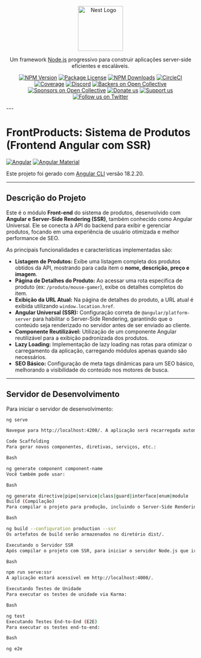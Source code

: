 <p align="center">
  <a href="http://nestjs.com/" target="blank"><img src="https://nestjs.com/img/logo-small.svg" width="120" alt="Nest Logo" /></a>
</p>

[circleci-image]: https://img.shields.io/circleci/build/github/nestjs/nest/master?token=abc123def456
[circleci-url]: https://circleci.com/gh/nestjs/nest

  <p align="center">Um framework <a href="http://nodejs.org" target="_blank">Node.js</a> progressivo para construir aplicações server-side eficientes e escaláveis.</p>
    <p align="center">
<a href="https://www.npmjs.com/~nestjscore" target="_blank"><img src="https://img.shields.io/npm/v/@nestjs/core.svg" alt="NPM Version" /></a>
<a href="https://www.npmjs.com/~nestjscore" target="_blank"><img src="https://img.shields.io/npm/l/@nestjs/core.svg" alt="Package License" /></a>
<a href="https://www.npmjs.com/~nestjscore" target="_blank"><img src="https://img.shields.io/npm/dm/@nestjs/common.svg" alt="NPM Downloads" /></a>
<a href="https://circleci.com/gh/nestjs/nest" target="_blank"><img src="https://img.shields.io/circleci/build/github/nestjs/nest/master" alt="CircleCI" /></a>
<a href="https://coveralls.io/github/nestjs/nest?branch=master" target="_blank"><img src="https://coveralls.io/repos/github/nestjs/nest/badge.svg?branch=master#9" alt="Coverage" /></a>
<a href="https://discord.gg/G7Qnnhy" target="_blank"><img src="https://img.shields.io/badge/discord-online-brightgreen.svg" alt="Discord"/></a>
<a href="https://opencollective.com/nest#backer" target="_blank"><img src="https://opencollective.com/nest/backers/badge.svg" alt="Backers on Open Collective" /></a>
<a href="https://opencollective.com/nest#sponsor" target="_blank"><img src="https://opencollective.com/nest/sponsors/badge.svg" alt="Sponsors on Open Collective" /></a>
  <a href="https://paypal.me/kamilmysliwiec" target="_blank"><img src="https://img.shields.io/badge/Donate-PayPal-ff3f59.svg" alt="Donate us"/></a>
    <a href="https://opencollective.com/nest#sponsor"  target="_blank"><img src="https://img.shields.io/badge/Support%20us-Open%20Collective-41B883.svg" alt="Support us"></a>
  <a href="https://twitter.com/nestframework" target="_blank"><img src="https://img.shields.io/twitter/follow/nestframework.svg?style=social&label=Follow" alt="Follow us on Twitter"></a>
</p>
  ---

# FrontProducts: Sistema de Produtos (Frontend Angular com SSR)

[![Angular](https://img.shields.io/badge/Angular-DD0031?style=for-the-badge&logo=angular&logoColor=white)](https://angular.io/)
[![Angular Material](https://img.shields.io/badge/angular%20material-DD0031?style=for-the-badge&logo=angular&logoColor=white)](https://material.angular.io/)

Este projeto foi gerado com [Angular CLI](https://github.com/angular/angular-cli) versão 18.2.20.

---

## Descrição do Projeto

Este é o módulo **Front-end** do sistema de produtos, desenvolvido com **Angular e Server-Side Rendering (SSR)**, também conhecido como Angular Universal. Ele se conecta à API do backend para exibir e gerenciar produtos, focando em uma experiência de usuário otimizada e melhor performance de SEO.

As principais funcionalidades e características implementadas são:

* **Listagem de Produtos:** Exibe uma listagem completa dos produtos obtidos da API, mostrando para cada item o **nome, descrição, preço e imagem**.
* **Página de Detalhes do Produto:** Ao acessar uma rota específica de produto (ex: `/produto/mouse-gamer`), exibe os detalhes completos do item.
* **Exibição da URL Atual:** Na página de detalhes do produto, a URL atual é exibida utilizando `window.location.href`.
* **Angular Universal (SSR):** Configuração correta de `@angular/platform-server` para habilitar o Server-Side Rendering, garantindo que o conteúdo seja renderizado no servidor antes de ser enviado ao cliente.
* **Componente Reutilizável:** Utilização de um componente Angular reutilizável para a exibição padronizada dos produtos.
* **Lazy Loading:** Implementação de lazy loading nas rotas para otimizar o carregamento da aplicação, carregando módulos apenas quando são necessários.
* **SEO Básico:** Configuração de meta tags dinâmicas para um SEO básico, melhorando a visibilidade do conteúdo nos motores de busca.

---

## Servidor de Desenvolvimento

Para iniciar o servidor de desenvolvimento:

```bash
ng serve

Navegue para http://localhost:4200/. A aplicação será recarregada automaticamente se você alterar qualquer um dos arquivos fonte.

Code Scaffolding
Para gerar novos componentes, diretivas, serviços, etc.:

Bash

ng generate component component-name
Você também pode usar:

Bash

ng generate directive|pipe|service|class|guard|interface|enum|module
Build (Compilação)
Para compilar o projeto para produção, incluindo o Server-Side Rendering:

Bash

ng build --configuration production --ssr
Os artefatos de build serão armazenados no diretório dist/.

Executando o Servidor SSR
Após compilar o projeto com SSR, para iniciar o servidor Node.js que irá servir a aplicação Angular com Universal:

Bash

npm run serve:ssr
A aplicação estará acessível em http://localhost:4000/.

Executando Testes de Unidade
Para executar os testes de unidade via Karma:

Bash

ng test
Executando Testes End-to-End (E2E)
Para executar os testes end-to-end:

Bash

ng e2e
